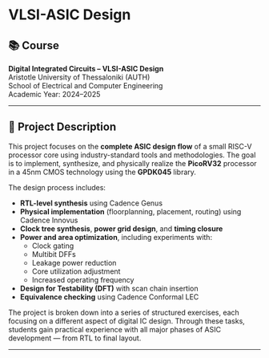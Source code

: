 # VLSI-ASIC Design

## 📚 Course
**Digital Integrated Circuits – VLSI-ASIC Design**  
Aristotle University of Thessaloniki (AUTH)  
School of Electrical and Computer Engineering  
Academic Year: 2024–2025

---

## 🧾 Project Description

This project focuses on the **complete ASIC design flow** of a small RISC-V processor core using industry-standard tools and methodologies. The goal is to implement, synthesize, and physically realize the **PicoRV32** processor in a 45nm CMOS technology using the **GPDK045** library.

The design process includes:

- **RTL-level synthesis** using Cadence Genus
- **Physical implementation** (floorplanning, placement, routing) using Cadence Innovus
- **Clock tree synthesis**, **power grid design**, and **timing closure**
- **Power and area optimization**, including experiments with:
  - Clock gating
  - Multibit DFFs
  - Leakage power reduction
  - Core utilization adjustment
  - Increased operating frequency
- **Design for Testability (DFT)** with scan chain insertion
- **Equivalence checking** using Cadence Conformal LEC

The project is broken down into a series of structured exercises, each focusing on a different aspect of digital IC design. Through these tasks, students gain practical experience with all major phases of ASIC development — from RTL to final layout.

---
